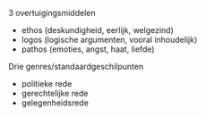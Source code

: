 
3 overtuigingsmiddelen
- ethos (deskundigheid, eerlijk, welgezind)
- logos (logische argumenten, vooral inhoudelijk)
- pathos (emoties, angst, haat, liefde)

Drie genres/standaardgeschilpunten
- politieke rede
- gerechtelijke rede
- gelegenheidsrede 
